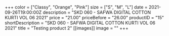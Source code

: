 +++
color = ["Classy", "Orange", "Pink"]
size = ["S", "M", "L"]
date = 2021-09-26T19:00:00Z
description = "SKD 060 - SAFWA DIGITAL COTTON KURTI VOL 06 2021"
price = "21.00"
priceBefore = "26.00"
productID = "15"
shortDescription = "SKD 060 - SAFWA DIGITAL COTTON KURTI VOL 06 2021"
title = "Testing product 2"
[[images]]
image = ""
+++

